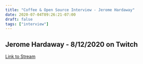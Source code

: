 ```yaml
---
title: "Coffee & Open Source Interview - Jerome Hardaway"
date: 2020-07-04T09:26:21-07:00
draft: false
tags: ["interview"]
---
```


## Jerome Hardaway - 8/12/2020 on Twitch

[Link to Stream](https://www.youtube.com/watch?v=sDe_5UcXbv8)

<br /><br /><br /><br />
<br /><br /><br /><br /><br /><br /><br /><br />